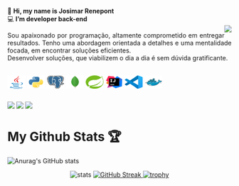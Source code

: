  👋 **Hi, my name is Josimar Renepont**<br>
 :computer: **I’m developer back-end**<br>
<img align="right" src="https://github.com/josimarrenepont/josimarrenepont/assets/111367304/107e8ae6-4de5-4018-b0f9-a7ea129eea32">
<p align="justify">
Sou apaixonado por programação, altamente comprometido em entregar resultados. 
Tenho uma abordagem orientada a detalhes e uma mentalidade focada,
em encontrar soluções eficientes. 
<br>
Desenvolver soluções, que viabilizem o dia a dia é sem dúvida gratificante.
</p>

 
<div style="display: inline_block"><br>
<img align="center" alt="renepont-Java" height="30" width="40" src="https://raw.githubusercontent.com/devicons/devicon/master/icons/java/java-original.svg">
<img align="center" alt="renepont-Python" height="30" width="40" src="https://raw.githubusercontent.com/devicons/devicon/master/icons/python/python-original.svg">
<img align="center" alt="renepont-PostgreSQL" height="30" width="40" src="https://raw.githubusercontent.com/devicons/devicon/master/icons/postgresql/postgresql-original.svg">
<img align="center" alt="renepont-MongoDB" height="30" width="40" src="https://raw.githubusercontent.com/devicons/devicon/master/icons/mongodb/mongodb-original.svg">
<img align="center" alt="renepont-Spring" height="30" width="40" src="https://raw.githubusercontent.com/devicons/devicon/master/icons/spring/spring-original.svg">
<img align="center" alt="renepont-IntelliJ" height="30" width="40" src="https://raw.githubusercontent.com/devicons/devicon/master/icons/intellij/intellij-original.svg">
<img align="center" alt="renepont-Vscode" height="30" width="40" src="https://raw.githubusercontent.com/devicons/devicon/master/icons/vscode/vscode-original.svg">
<img align="center" alt="renepont-Docker" height="30" width="40" src="https://raw.githubusercontent.com/devicons/devicon/master/icons/docker/docker-original.svg">
</div>

##
 
<div> 
  <a href = "mailto:contatorajnrenepont@gmail.com"><img src="https://img.shields.io/badge/-Gmail-%230077B5?style=for-the-badge&logo=gmail&logoColor=white" target="_blank"></a>
  <a href = "mailto:contatorajnrenepont@hotmail.com"><img src="https://img.shields.io/badge/-Hotmail-%230077B5?style=for-the-badge&logo=hotmail&logoColor=white" target="_blank"></a>
  <a href="https://www.linkedin.com/in/josimar-renepont/" target="_blank"><img src="https://img.shields.io/badge/-LinkedIn-%230077B5?style=for-the-badge&logo=linkedin&logoColor=white" target="_blank"></a> 
</div>

<h1 font-weight="bold"> My Github Stats 🏆</h1>

![Anurag's GitHub stats](https://github-readme-stats.vercel.app/api?username=josimarrenepont&show_icons=true&theme=radical)

<div align='center'>
<img alt="stats" height="150em" src="https://github-readme-stats.vercel.app/api/top-langs/?username=Josimarrenepont&layout=compact&langs_count=7&theme=radical">
<a href="https://git.io/streak-stats">
   <img height="150em" src="http://github-readme-streak-stats.herokuapp.com?user=josimarrenepont&theme=radical" alt="GitHub Streak">
</a>
  <a href="#">
    <img  src="https://github-profile-trophy.vercel.app/?username=josimarrenepont&theme=radical&row=1&column=6" alt="trophy">
  </a>
</div>

<!---
josimarrenepont/josimarrenepont is a ✨ special ✨ repository because its `README.md` (this file) appears on your GitHub profile.
You can click the Preview link to take a look at your changes.
--->
